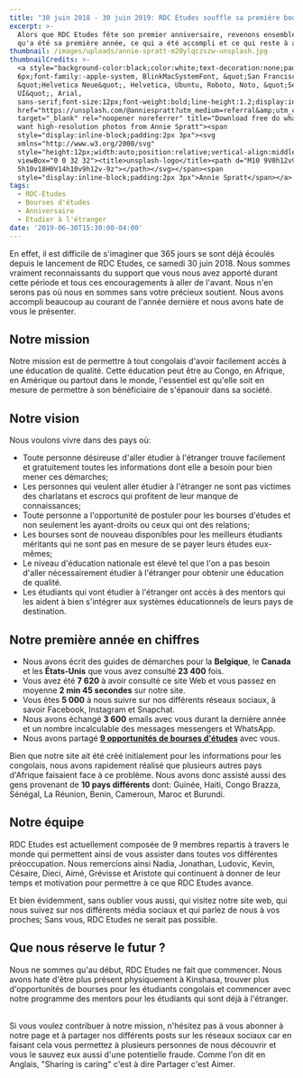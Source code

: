 ```yaml
---
title: "30 juin 2018 - 30 juin 2019: RDC Etudes souffle sa première bougie \U0001F382\U0001F382"
excerpt: >-
  Alors que RDC Etudes fête son premier anniversaire, revenons ensemble sur ce
  qu'a été sa première année, ce qui a été accompli et ce qui reste à améliorer.
thumbnail: /images/uploads/annie-spratt-m20ylqczszw-unsplash.jpg
thumbnailCredits: >-
  <a style="background-color:black;color:white;text-decoration:none;padding:4px
  6px;font-family:-apple-system, BlinkMacSystemFont, &quot;San Francisco&quot;,
  &quot;Helvetica Neue&quot;, Helvetica, Ubuntu, Roboto, Noto, &quot;Segoe
  UI&quot;, Arial,
  sans-serif;font-size:12px;font-weight:bold;line-height:1.2;display:inline-block;border-radius:3px"
  href="https://unsplash.com/@anniespratt?utm_medium=referral&amp;utm_campaign=photographer-credit&amp;utm_content=creditBadge"
  target="_blank" rel="noopener noreferrer" title="Download free do whatever you
  want high-resolution photos from Annie Spratt"><span
  style="display:inline-block;padding:2px 3px"><svg
  xmlns="http://www.w3.org/2000/svg"
  style="height:12px;width:auto;position:relative;vertical-align:middle;top:-2px;fill:white"
  viewBox="0 0 32 32"><title>unsplash-logo</title><path d="M10 9V0h12v9H10zm12
  5h10v18H0V14h10v9h12v-9z"></path></svg></span><span
  style="display:inline-block;padding:2px 3px">Annie Spratt</span></a>
tags:
  - RDC-Etudes
  - Bourses d'études
  - Anniversaire
  - Etudier à l'étranger
date: '2019-06-30T15:30:00-04:00'
---
```

En effet, il est difficile de s'imaginer que 365 jours se sont déjà écoulés depuis le lancement de RDC Etudes, ce samedi 30 juin 2018. Nous sommes vraiment reconnaissants du support que vous nous avez apporté durant cette période et tous ces encouragements à aller de l'avant. Nous n'en serons pas où nous en sommes sans votre précieux soutient. Nous avons accompli beaucoup au courant de l'année dernière et nous avons hate de vous le présenter.

## Notre mission

Notre mission est de permettre à tout congolais d'avoir facilement accès à une éducation de qualité. Cette éducation peut être au Congo, en Afrique, en Amérique ou partout dans le monde, l'essentiel est qu'elle soit en mesure de permettre à son bénéficiaire de s'épanouir dans sa société.

## Notre vision

Nous voulons vivre dans des pays où:

* Toute personne désireuse d'aller étudier à l'étranger trouve facilement et gratuitement toutes les informations dont elle a besoin pour bien mener ces démarches;
* Les personnes qui veulent aller étudier à l'étranger ne sont pas victimes des charlatans et escrocs qui profitent de leur manque de connaissances;
* Toute personne a l'opportunité de postuler pour les bourses d'études et non seulement les ayant-droits ou ceux qui ont des relations;
* Les bourses sont de nouveau disponibles pour les meilleurs étudiants méritants qui ne sont pas en mesure de se payer leurs études eux-mêmes;
* Le niveau d'éducation nationale est élevé tel que l'on a pas besoin d'aller nécessairement étudier à l'étranger pour obtenir une éducation de qualité.
* Les étudiants qui vont étudier à l'étranger ont accès à des mentors qui les aident à bien s'intégrer aux systèmes éducationnels de leurs pays de destination.

## Notre première année en chiffres

* Nous avons écrit des guides de démarches pour la **Belgique**, le **Canada** et les **États-Unis** que vous avez consulté **23 400** fois. 
* Vous avez été **7 620** à avoir consulté ce site Web et vous passez en moyenne **2 min 45 secondes** sur notre site.
* Vous êtes **5 000** à nous suivre sur nos différents réseaux sociaux, à savoir Facebook, Instagram et Snapchat.
* Nous avons échangé **3 600** emails avec vous durant la dernière année et un nombre incalculable des messages messengers et WhatsApp.
* Nous avons partagé [**9 opportunités de bourses d'études**](/articles) avec vous.

Bien que notre site ait été créé initialement pour les informations pour les congolais, nous avons rapidement réalisé que plusieurs autres pays d'Afrique faisaient face à ce problème. Nous avons donc assisté aussi des gens provenant de **10 pays différents** dont: Guinée, Haiti, Congo Brazza, Sénégal, La Réunion, Benin, Cameroun, Maroc et Burundi.

## Notre équipe

RDC Etudes est actuellement composée de 9 membres repartis à travers le monde qui permettent ainsi de vous assister dans toutes vos différentes préoccupation. Nous remercions ainsi Nadia, Jonathan, Ludovic, Kevin, Césaire, Dieci, Aimé, Grévisse et Aristote qui continuent à donner de leur temps et motivation pour permettre à ce que RDC Etudes avance.

Et bien évidemment, sans oublier vous aussi, qui visitez notre site web, qui nous suivez sur nos différents média sociaux et qui parlez de nous à vos proches; Sans vous, RDC Etudes ne serait pas possible.

## Que nous réserve le futur ?

Nous ne sommes qu'au début, RDC Etudes ne fait que commencer. Nous avons hate d'être plus présent physiquement à Kinshasa, trouver plus d'opportunités de bourses pour les étudiants congolais et commencer avec notre programme des mentors pour les étudiants qui sont déjà à l'étranger.

\
Si vous voulez contribuer à notre mission, n'hésitez pas à vous abonner à notre page et à partager nos différents posts sur les réseaux sociaux car en faisant cela vous permettez à plusieurs personnes de nous découvrir et vous le sauvez eux aussi d'une potentielle fraude. Comme l'on dit en Anglais, "Sharing is caring" c'est à dire Partager c'est Aimer.
